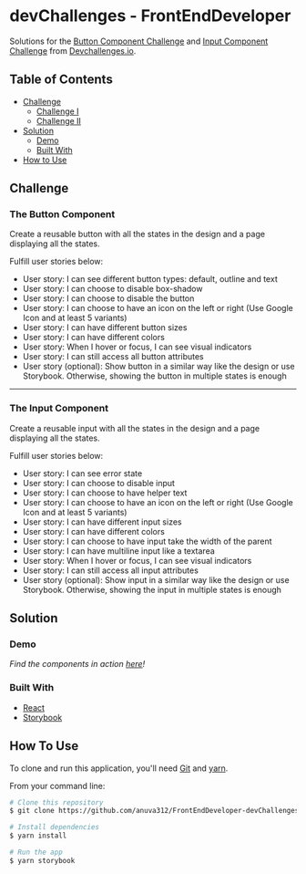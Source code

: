 # devChallenges - FrontEndDeveloper

Solutions for the [Button Component Challenge](https://devchallenges.io/challenges/ohgVTyJCbm5OZyTB2gNY) and [Input Component Challenge](https://devchallenges.io/challenges/ohgVTyJCbm5OZyTB2gNY) from [Devchallenges.io](https://devchallenges.io).

<!-- TABLE OF CONTENTS -->

## Table of Contents

- [Challenge](#challenge)
  - [Challenge I](#the-button-component)
  - [Challenge II](#the-input-component)
- [Solution](#solution)
  - [Demo](#demo)
  - [Built With](#built-with)
- [How to Use](#how-to-use)

<!-- Challenge -->

## Challenge

### The Button Component

Create a reusable button with all the states in the design and a page displaying all the states.

Fulfill user stories below:

- User story: I can see different button types: default, outline and text
- User story: I can choose to disable box-shadow
- User story: I can choose to disable the button
- User story: I can choose to have an icon on the left or right (Use Google Icon and at least 5 variants)
- User story: I can have different button sizes
- User story: I can have different colors
- User story: When I hover or focus, I can see visual indicators
- User story: I can still access all button attributes
- User story (optional): Show button in a similar way like the design or use Storybook. Otherwise, showing the button in multiple states is enough

---

### The Input Component

Create a reusable input with all the states in the design and a page displaying all the states.

Fulfill user stories below:

- User story: I can see error state
- User story: I can choose to disable input
- User story: I can choose to have helper text
- User story: I can choose to have an icon on the left or right (Use Google Icon and at least 5 variants)
- User story: I can have different input sizes
- User story: I can have different colors
- User story: I can choose to have input take the width of the parent
- User story: I can have multiline input like a textarea
- User story: When I hover or focus, I can see visual indicators
- User story: I can still access all input attributes
- User story (optional): Show input in a similar way like the design or use Storybook. Otherwise, showing the input in multiple states is enough

<!-- Solution -->

## Solution

### Demo

_Find the components in action [here](https://615552d24d764a003a4c2874-gujboixrnt.chromatic.com/?path=/story/devchallenges--page)!_

### Built With

- [React](https://reactjs.org/)
- [Storybook](https://storybook.js.org/)

## How To Use

To clone and run this application, you'll need [Git](https://git-scm.com) and [yarn](https://yarnpkg.com/).

From your command line:

```bash
# Clone this repository
$ git clone https://github.com/anuva312/FrontEndDeveloper-devChallenges

# Install dependencies
$ yarn install

# Run the app
$ yarn storybook
```
